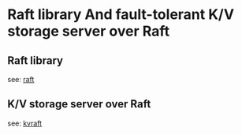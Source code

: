 # Raft library And fault-tolerant K/V storage server over Raft

## Raft library

see: [raft](raft)

## K/V storage server over Raft

see: [kvraft](kvraft)